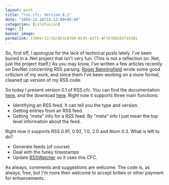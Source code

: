 ```yaml
---
layout: post
title: "rss.cfc: Version 0.1"
date: "2004-12-16T15:12:00+06:00"
categories: [coldfusion]
tags: []
banner_image: 
permalink: /2004/12/16/DE3CB7D9-BC05-A371-4F7E7D6C857143B1
---
```


So, first off, I apologize for the lack of technical posts lately. I've been buried in a .Net project that isn't very fun. (This is not a reflection on .Net, just the project itself.) As you may know, I've written a few articles recently on DevNet concerning RSS parsing. <a href="http://support.journurl.com/users/admin/index.cfm/mode/article/entry/502/">Roger  Benningfield</a> wrote some good criticism of my work, and since them I've been working on a more formal, cleaned up version of my RSS code. 

So today I present version 0.1 of RSS.cfc. You can find the documentation <a href="../downloads/rss.html">here</a>, and the download <a href="../downloads/rss.zip">here</a>. Right now it supports three main functions:

<ul>
<li>Identifying an RSS feed. It can tell you the type and version.
<li>Getting entries from an RSS feed.
<li>Getting "meta" info for a RSS feed. By "meta" info I just mean the top level information about the feed.
</ul>

Right now it supports RSS 0.91, 0.92, 1.0, 2.0 and Atom 0.3. What is left to do?

<ul>
<li>Generate feeds (of course)
<li>Deal with the funky timestamps
<li>Update <a href="http://www.rsswatcher.com">RSSWatcher</a> so it uses this CFC.
</ul>

As always, comments and suggestions are welcome. The code is, as always, free, but I'm more then welcome to accept bribes or other payment for enhancements.